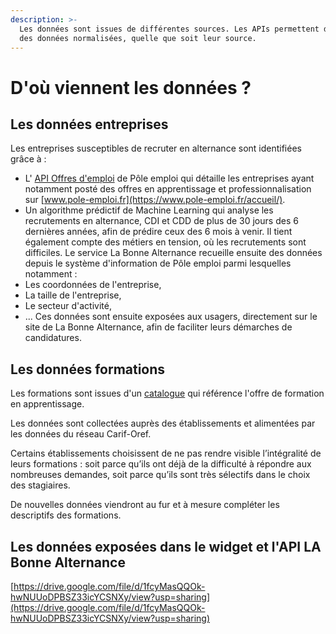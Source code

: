 ```yaml
---
description: >-
  Les données sont issues de différentes sources. Les APIs permettent d'obtenir
  des données normalisées, quelle que soit leur source.
---
```


# D'où viennent les données ?

## Les données entreprises

Les entreprises susceptibles de recruter en alternance sont identifiées grâce à :

* L' [API Offres d'emploi](https://www.emploi-store-dev.fr/portail-developpeur/detailapicatalogue/-offres-d-emploi-v2;jsessionid=TwfbmT9VOwr-cClDm6VfcIEFt04Pe2M7o_XEByxXlOf11uo935jR!636825591?id=5ba49d55243a5f9d2c5064a2) de Pôle emploi qui détaille les entreprises ayant notamment posté des offres en apprentissage et professionnalisation sur [www.pole-emploi.fr](https://www.pole-emploi.fr/accueil/).
* Un algorithme prédictif de Machine Learning qui analyse les recrutements en alternance, CDI et CDD de plus de 30 jours des 6 dernières années, afin de prédire ceux des 6 mois à venir. Il tient également compte des métiers en tension, où les recrutements sont difficiles.  Le service La Bonne Alternance recueille ensuite des données depuis le système d'information de Pôle emploi parmi lesquelles notamment :
* Les coordonnées de l'entreprise, 
* La taille de l'entreprise,
* Le secteur d'activité, 
* ... Ces données sont ensuite exposées aux usagers, directement sur le site de La Bonne Alternance, afin de faciliter leurs démarches de candidatures.

## Les données formations

Les formations sont issues d'un [catalogue](https://mission-apprentissage.gitbook.io/general/les-nouveaux-services/un-catalogue-elargi-de-formations-en-apprentissage) qui référence l'offre de formation en apprentissage.

Les données sont collectées auprès des établissements et alimentées par les données du réseau Carif-Oref.

Certains établissements choisissent de ne pas rendre visible l’intégralité de leurs formations : soit parce qu’ils ont déjà de la difficulté à répondre aux nombreuses demandes, soit parce qu’ils sont très sélectifs dans le choix des stagiaires.

De nouvelles données viendront au fur et à mesure compléter les descriptifs des formations.

## Les données exposées dans le widget et l'API LA Bonne Alternance

[https://drive.google.com/file/d/1fcyMasQQOk-hwNUUoDPBSZ33icYCSNXy/view?usp=sharing](https://drive.google.com/file/d/1fcyMasQQOk-hwNUUoDPBSZ33icYCSNXy/view?usp=sharing)

